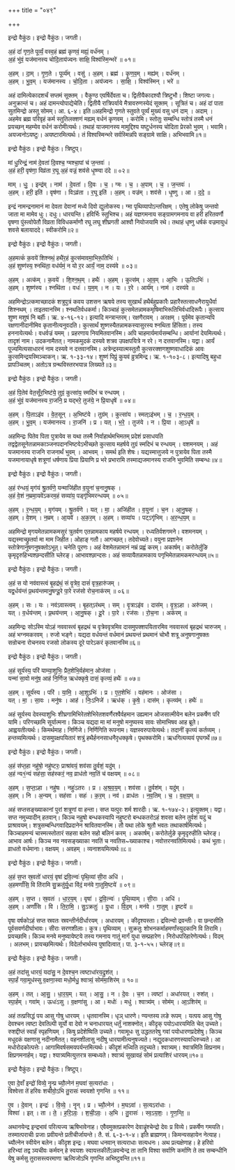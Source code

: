 +++
title = "०४९"

+++


इन्द्रो वैकुंठः। इन्द्रो वैकुंठः। जगती।

अ॒हं दां॑ गृण॒ते पूर्व्यं॒ वस्व॒हं ब्रह्म॑ कृणवं॒ मह्यं॒ वर्ध॑नम् ।  
अ॒हं भु॑वं॒ यज॑मानस्य चोदि॒ताय॑ज्वनः साक्षि॒ विश्व॑स्मि॒न्भरे॑ ॥ ०१॥

अ॒हम् । दा॒म् । गृ॒ण॒ते । पूर्व्य॑म् । वसु॑ । अ॒हम् । ब्रह्म॑ । कृ॒ण॒व॒म् । मह्य॑म् । वर्ध॑नम् ।  
अ॒हम् । भु॒व॒म् । यज॑मानस्य । चो॒दि॒ता । अय॑ज्वनः । सा॒क्षि॒ । विश्व॑स्मिन् । भरे॑ ॥

अहं दामित्येकादशर्चं सप्तमं सूक्तम् । वैकुण्ठ एवर्षिर्देवता च। द्वितीयैकादश्यौ त्रिष्टुभौ। शिष्टा जगत्यः। अनुक्रान्तं च। अहं दामन्त्योपाद्येचेति। द्वितीयै रात्रिपर्याये मैत्रावरुणस्येदं सूक्तम् । सूत्रितं च। अहं दां पाता सुतमिन्द्रो अस्तु सोमम्। आ. ६-४। इति॥अहमिन्द्रो गृणते स्तुवते पूर्व्यं मुख्यं वसु धनं दाम् । अदाम् । अहमेव ब्रह्म परिवृहं कर्म स्तुतिलक्शणं मह्यम् वर्धनं कृणवम् । करोमि। स्तोतुः सम्बन्धि स्तोत्रं तस्मै धनं प्रयच्छन् महम्येव वर्धनं करोमीत्यर्थः। तथाहं याजमानस्य मामुद्दिश्य यष्टुर्धनस्य चोदिता प्रेरको भुवम् । भवामि। अयज्वनोऽयष्टुः। अयष्टारमित्यर्थः। तं विश्वस्मिन्भरे सर्वस्मिन्नपि सङ्ग्रामे साक्षि। अभिभवामि॥१॥

इन्द्रो वैकुंठः। इन्द्रो वैकुंठः। त्रिष्टुप्।

मां धु॒रिन्द्रं॒ नाम॑ दे॒वता॑ दि॒वश्च॒ ग्मश्चा॒पां च॑ ज॒न्तवः॑ ।  
अ॒हं हरी॒ वृष॑णा॒ विव्र॑ता र॒घू अ॒हं वज्रं॒ शव॑से धृ॒ष्ण्वा द॑दे ॥ ०२॥

माम् । धुः॒ । इन्द्र॑म् । नाम॑ । दे॒वता॑ । दि॒वः । च॒ । ग्मः । च॒ । अ॒पाम् । च॒ । ज॒न्तवः॑ ।  
अ॒हम् । हरी॒ इति॑ । वृष॑णा । विऽव्र॑ता । र॒घू इति॑ । अ॒हम् । वज्र॑म् । शव॑से । धृ॒ष्णु । आ । द॒दे॒ ॥

इन्द्रं नामन्द्रनामानं मा देवता देवानां मध्ये दिवो द्युलोकस्य। ग्मा पृथिव्यापोऽन्तरिक्षम् । एतेषु लोकेषु जन्तवो जाता मा मामेव धुः। दधुः। धारयन्ति। हविर्भिः स्तुभिश्च। अहं यज्ञगमनाय सङ्ग्रामगमनाय वा हरी हरितवर्णौ वृषणा पुंस्त्वोपेतौ विव्रता विविधकर्माणौ रघू लघू शीघ्रगती आश्वौ नियोजयामि रथे। तथाहं धृष्णु धर्षकं वज्रमायुधं शवसे बलायाददे। स्वीकरोमि॥२॥

इन्द्रो वैकुंठः। इन्द्रो वैकुंठः। जगती।

अ॒हमत्कं॑ क॒वये॑ शिश्नथं॒ हथै॑र॒हं कुत्स॑मावमा॒भिरू॒तिभिः॑ ।  
अ॒हं शुष्ण॑स्य॒ श्नथि॑ता॒ वध॑र्यमं॒ न यो र॒र आर्यं॒ नाम॒ दस्य॑वे ॥ ०३॥

अ॒हम् । अत्क॑म् । क॒वये॑ । शि॒श्न॒थ॒म् । हथैः॑ । अ॒हम् । कुत्स॑म् । आ॒व॒म् । आ॒भिः । ऊ॒तिऽभिः॑ ।  
अ॒हम् । शुष्ण॑स्य । श्नथि॑ता । वधः॑ । य॒म॒म् । न । यः । र॒रे । आर्य॑म् । नाम॑ । दस्य॑वे ॥

अहमिन्द्रोऽत्कमाच्छादकं शत्रुपुत्रं कवय उशसन ऋषये तस्य सुखार्थं हथैर्बहुप्रकारैः प्रहारैस्तत्साधनैरायुधैर्वा शिश्नथम् । ताइतवानस्मि। श्नथतिर्वधकर्मा। किञ्चाहं कुत्समेतन्नामकमृषिमाभिरूतिभिर्वधादिरूपैः। कुत्साय शुष्ण मशुषं नि बर्हीः। ऋ. ४-१६-१२। इत्यादि मन्त्रान्तरम्। रक्षणैरावम् । अरक्षम् । पूर्वमेव कृतान्यपि रक्षणानीदानीमिव कृतानीत्यनुवदति। कुत्सार्थं शुष्णस्यैतन्नामकस्यासुरस्य श्नथिता हिंसिता। तस्य हननायेत्यर्थः। वधर्वज्रं यमम् । प्रहरणाय नियमितवानस्मि। अपि चाहमार्यमार्यसम्बन्धि। आर्यानां देयमित्यर्थः। तादृशं नाम। उदकनामैतत्। नामकमुदकं दस्यवे शत्रव उपक्षपयित्रे न ररे। न दत्तवानस्मि। यद्वा। आर्यं पूज्यमित्यसाधारनं नाम दस्यवे न दत्तवानस्मि। अत्रेन्द्रस्यात्मस्तुतौ कुत्सरक्शणशुष्णवाधादिकं आवः कुत्समिन्द्रयस्मिञ्चाकन्। ऋ. १-३३-१४। शुष्णं पिप्रुं कुयवं व्रुत्रमिन्द्र। ऋ. १-१०३-८। इत्यादिषु बहुधा प्रापञ्चितम्। अतोऽत्र ग्रन्थविस्तरभयान्न लिख्यते॥३॥

इन्द्रो वैकुंठः। इन्द्रो वैकुंठः। जगती।

अ॒हं पि॒तेव॑ वेत॒सूँर॒भिष्ट॑ये॒ तुग्रं॒ कुत्सा॑य॒ स्मदि॑भं च रन्धयम् ।  
अ॒हं भु॑वं॒ यज॑मानस्य रा॒जनि॒ प्र यद्भरे॒ तुज॑ये॒ न प्रि॒याधृषे॑ ॥ ०४॥

अ॒हम् । पि॒ताऽइ॑व । वे॒त॒सून् । अ॒भिष्ट॑ये । तुग्र॑म् । कुत्सा॑य । स्मत्ऽइ॑भम् । च॒ । र॒न्ध॒य॒म् ।  
अ॒हम् । भु॒व॒म् । यज॑मानस्य । रा॒जनि॑ । प्र । यत् । भ॒रे॒ । तुज॑ये । न । प्रि॒या । आ॒ऽधृषे॑ ॥

अहमिन्द्रः पितेव पिता पुत्रायेव स यथा तस्मै निर्वाहार्थमभिमतम् प्रदेशं प्रसाधयति तद्वद्वेतसूनेतन्नामकाञ्जनपदानभिष्टयेऽभीच्छते कुत्साय महर्षये तुग्रं स्मदिभं च रन्धयम् । वशमनयम् । अहं यजमानस्य राजनि राजनार्थं भुवम् । आभवम् । समर्थ इति शेषः। यद्यस्मात्तुजये न पुत्रायेव पिता तस्मै यजमानायाधृषे शत्रूणां धर्षणाय प्रिया प्रियाणि प्र भरे प्रभारामि तस्माद्यजमानस्य राजनि भुवमिति सम्बन्धः॥४॥

इन्द्रो वैकुंठः। इन्द्रो वैकुंठः। जगती।

अ॒हं र॑न्धयं॒ मृग॑यं श्रु॒तर्व॑णे॒ यन्माजि॑हीत व॒युना॑ च॒नानु॒षक् ।  
अ॒हं वे॒शं न॒म्रमा॒यवे॑ऽकरम॒हं सव्या॑य॒ पड्गृ॑भिमरन्धयम् ॥ ०५॥

अ॒हम् । र॒न्ध॒य॒म् । मृग॑यम् । श्रु॒तर्व॑णे । यत् । मा॒ । अजि॑हीत । व॒युना॑ । च॒न । आ॒नु॒षक् ।  
अ॒हम् । वे॒शम् । न॒म्रम् । आ॒यवे॑ । अ॒क॒र॒म् । अ॒हम् । सव्या॑य । पट्ऽगृ॑भिम् । अ॒र॒न्ध॒य॒म् ॥

अहमिन्द्रो मृगयमेतन्नामकमसुरं त्रुतर्वण एतन्नामकाय महर्षये रन्धयम् । रध्यतिर्वशगमने। वशमनयम् । यद्यस्माच्छ्रुतर्वा मा माम जिहीत। ओहाङ् गतौ। आगच्छत्। तदेवोच्यते। वयुना प्रज्ञानेन स्तोत्रेणानुषगनुषक्तोऽभूत्। चनेति पूरणः। अहं वेशमेतन्नामानं नम्रं प्रह्वं करम्। अकार्षम्। करोतेर्लुङि कृमृदृरुहिभ्यश्छन्दसीति च्लेरङ्। आभावश्छान्दसः। अहं सव्यायैतन्नामकाय पगृभिमेतन्नामकमरन्धयम्॥५॥

इन्द्रो वैकुंठः। इन्द्रो वैकुंठः। जगती।

अ॒हं स यो नव॑वास्त्वं बृ॒हद्र॑थं॒ सं वृ॒त्रेव॒ दासं॑ वृत्र॒हारु॑जम् ।  
यद्व॒र्धय॑न्तं प्र॒थय॑न्तमानु॒षग्दू॒रे पा॒रे रज॑सो रोच॒नाक॑रम् ॥ ०६॥

अ॒हम् । सः । यः । नव॑ऽवास्त्वम् । बृ॒हत्ऽर॑थम् । सम् । वृ॒त्राऽइ॑व । दास॑म् । वृ॒त्र॒ऽहा । अरु॑जम् ।  
यत् । व॒र्धय॑न्तम् । प्र॒थय॑न्तम् । आ॒नु॒षक् । दू॒रे । पा॒रे । रज॑सः । रो॒च॒ना । अक॑रम् ॥

अहमिन्द्रः सोऽस्मि योऽहं नववास्त्वं बृहद्रथं च वृत्रेववृत्रमिव दासमुपक्शपयितारमिव नववास्त्वं बृहद्रथं चारुजम् । अहं भग्नमकरवम् । रुजो भङ्गे। यद्यदा वर्धयन्तं वर्धमानं प्रथयन्तं प्रथमानं चोभौ शत्रू अनुषगानुषक्तः सन्रोचना रोचनस्य रजसो लोकस्य दूरे पारेऽकरं कृतवानस्मि॥६॥

इन्द्रो वैकुंठः। इन्द्रो वैकुंठः। जगती।

अ॒हं सूर्य॑स्य॒ परि॑ याम्या॒शुभिः॒ प्रैत॒शेभि॒र्वह॑मान॒ ओज॑सा ।  
यन्मा॑ सा॒वो मनु॑ष॒ आह॑ नि॒र्णिज॒ ऋध॑क्कृषे॒ दासं॒ कृत्व्यं॒ हथैः॑ ॥ ०७॥

अ॒हम् । सूर्य॑स्य । परि॑ । या॒मि॒ । आ॒शुऽभिः॑ । प्र । ए॒त॒शेभिः॑ । वह॑मानः । ओज॑सा ।  
यत् । मा॒ । सा॒वः । मनु॑षः । आह॑ । निः॒ऽनिजे॑ । ऋध॑क् । कृ॒षे॒ । दास॑म् । कृत्व्य॑म् । हथैः॑ ॥

अहं सूर्यस्य देवस्याशुभिः शीघ्रगामिभिरेतशेभिरेतशवर्णैरश्वैर्वहमान उह्यमान ओजसात्मीयेन बलेन प्रकर्षेण परि यामि। परिगच्छामि सूर्यात्मना। किञ्च यद्यदा मा मां मनुषो मनुष्यस्य सावः सोमाभिषव आह ब्रूते। आह्वयतीत्यर्थः। किमर्थमाह। निर्णिजे। निर्णिगिति रूपनाम। यज्ञस्वरुपायेत्यर्थः। तदानीं कृत्व्यं कर्तव्यम् । हन्तव्यमित्यर्थः। दासमुपक्षपयितारं शत्रुं हथैर्हननसाधनैरृधक्कृषे। पृथक्करोमि। ऋधगित्यव्ययं पृघगर्थे॥७॥

इन्द्रो वैकुंठः। इन्द्रो वैकुंठः। जगती।

अ॒हं स॑प्त॒हा नहु॑षो॒ नहु॑ष्टरः॒ प्राश्रा॑वयं॒ शव॑सा तु॒र्वशं॒ यदु॑म् ।  
अ॒हं न्य१॒॑न्यं सह॑सा॒ सह॑स्करं॒ नव॒ व्राध॑तो नव॒तिं च॑ वक्षयम् ॥ ०८॥

अ॒हम् । स॒प्त॒ऽहा । नहु॑षः । नहुः॑ऽतरः । प्र । अ॒श्र॒व॒य॒म् । शव॑सा । तु॒र्वश॑म् । यदु॑म् ।  
अ॒हम् । नि । अ॒न्यम् । सह॑सा । सहः॑ । क॒र॒म् । नव॑ । व्राध॑तः । न॒व॒तिम् । च॒ । व॒क्ष॒य॒म् ॥

अहं सप्तसङ्ख्याकानां पुरां शत्रूणां वा हन्ता। सप्त यत्पुरः शर्म शारदीः। ऋ. १-१७४-२। इत्युक्तम्। यद्वा। सप्त नमुच्यादीन् हतवान्। किञ्च नहुषो बन्धकस्यापि नहुष्टरो बन्धकतरोऽहं शवसा बलेन तुर्वशं यदुं च प्राश्रावयम्। शत्रुसम्बन्धिगवादिप्रदानेन श्रावितवानस्मि। तौ यथा लोके श्रुतौ भवतः तथाकार्षमित्यर्थः। किञ्चाहमन्यं चास्मत्स्तोतारं सहसा बलेन सहो बलिनं करम् । अकार्षम्। करोतेर्लुङे कृमृदृरुहीति च्लेरङ्। आभाव आर्षः। किञ्च नव नवसङ्ख्याका नवतिं च नवतिस~ख्याकाश्च। नवोत्तरनवतिमित्यर्थः। कथं भूताः। व्राधतो वर्धमानाः। वक्षयम् । अवहम् । व्यनाशयमित्यर्थः॥८॥

इन्द्रो वैकुंठः। इन्द्रो वैकुंठः। जगती।

अ॒हं स॒प्त स्र॒वतो॑ धारयं॒ वृषा॑ द्रवि॒त्न्वः॑ पृथि॒व्यां सी॒रा अधि॑ ।  
अ॒हमर्णां॑सि॒ वि ति॑रामि सु॒क्रतु॑र्यु॒धा वि॑दं॒ मन॑वे गा॒तुमि॒ष्टये॑ ॥ ०९॥

अ॒हम् । स॒प्त । स्र॒वतः॑ । धा॒र॒य॒म् । वृषा॑ । द्र॒वि॒त्न्वः॑ । पृ॒थि॒व्याम् । सी॒राः । अधि॑ ।  
अ॒हम् । अर्णां॑सि । वि । ति॒रा॒मि॒ । सु॒ऽक्रतुः॑ । यु॒धा । वि॒द॒म् । मन॑वे । गा॒तुम् । इ॒ष्टये॑ ॥

वृषा वर्षकोऽहं सप्त स्रवतः स्रवन्तीर्नदीर्धारयम् । अधारयम् । कीदृश्यस्ताः। द्रवित्न्वो द्रवन्तीः। वा छन्दसीति पूर्वसवर्णदीर्घाभावः। सीराः सरणशीलाः। कुत्र। पृथिव्याम् । सुक्रतुः शोभनकर्माहमर्णांस्युदकानि वि तिरामि। प्रयच्छामि। किञ्च मनवे मनुष्यायेष्टये तस्य गमनाय गातुं मार्गं युधा सम्प्रहारेण। निरोधपरिहारेणेत्यर्थः। विदम् । अलभम्। प्रायच्छमित्यर्थः। विदेर्लाभार्थस्य पुषादित्वात्। पा. ३-१-५५। च्लेरङ्॥९॥

इन्द्रो वैकुंठः। इन्द्रो वैकुंठः। जगती।

अ॒हं तदा॑सु धारयं॒ यदा॑सु॒ न दे॒वश्च॒न त्वष्टाधा॑रय॒द्रुश॑त् ।  
स्पा॒र्हं गवा॒मूध॑स्सु व॒क्षणा॒स्वा मधो॒र्मधु॒ श्वात्र्यं॒ सोम॑मा॒शिर॑म् ॥ १०॥

अ॒हम् । तत् । आ॒सु॒ । धा॒र॒य॒म् । यत् । आ॒सु॒ । न । दे॒वः । च॒न । त्वष्टा॑ । अधा॑रयत् । रुश॑त् ।  
स्पा॒र्हम् । गवा॑म् । ऊधः॑ऽसु । व॒क्षणा॑सु । आ । मधोः॑ । मधु॑ । श्वात्र्य॑म् । सोम॑म् । आ॒ऽशिर॑म् ॥

अहं तत्प्रसिद्धं पय आसु गोषु धारयम् । धृतवानस्मि। धृञ् धारणे। ण्यन्तस्य लङे रूपम् । यत्पय आसु गोषु देवश्चन त्वष्टा देवतिल्पी सूर्यो वा देवो न चनाधारयत् धर्तुं नाशक्नोत्। कीदृक् पयोऽधारयमिति चेत् उच्यते। रुशद्दीप्तं स्वार्हं स्पृहणियम् । किषु प्रदेशेष्विति उच्यते। गवामूधः सु उद्धततरेषु गवां पयोधारणप्रदेशेषु। किञ्च मधूदकं वक्षणासु नदीनामैतत्। वहनशीलासु नदीषु धारयामीत्यनुषज्यते। नद्युदकधारणस्यावधिरुच्यते। आ मधोरोदकोत्पत्तेः। आगामिवर्षसमयपर्यन्तमित्यर्थः। कीदृशं मध्विति तदुच्यते। श्वात्र्यम्। श्वात्रमिति क्षिप्रनाम। क्षिप्रगमनार्हम्। यद्वा। श्यात्र्यमित्युत्तरत्र सम्बध्यते। श्वात्र्यं सुखावहं सोमं प्रत्याशिरं धारयम्॥१०॥

इन्द्रो वैकुंठः। इन्द्रो वैकुंठः। त्रिष्टुप्।

ए॒वा दे॒वाँ इन्द्रो॑ विव्ये॒ नॄन्प्र च्यौ॒त्नेन॑ म॒घवा॑ स॒त्यरा॑धाः ।  
विश्वेत्ता ते॑ हरिवः शचीवो॒ऽभि तु॒रासः॑ स्वयशो गृणन्ति ॥ ११॥

ए॒व । दे॒वान् । इन्द्रः॑ । वि॒व्ये॒ । नॄन् । प्र । च्यौ॒त्नेन॑ । म॒घऽवा॑ । स॒त्यऽरा॑धाः ।  
विश्वा॑ । इत् । ता । ते॒ । ह॒रि॒ऽवः॒ । श॒ची॒ऽवः॒ । अ॒भि । तु॒रासः॑ । स्व॒ऽय॒शः॒ । गृ॒ण॒न्ति॒ ॥

अथानयेन्द्र इन्द्रभावं परित्यज्य ऋषिभावेनाह। एवैवमुक्तप्रकारेण देवान्नॄंश्चेन्द्रो देवः प्र विव्ये। प्रकर्षेण गमयति। तस्मात्पराचीः प्रजाः प्रवीयन्ते प्रतीचीर्जायन्ते। तै. सं. ६-३-१-४। इति ब्राह्मणम्। किमन्यसहायेन नेत्याह। च्यौत्नेन स्वीयेन बलेन। कीदृश इन्द्रः। मघवा धनवान् सत्यराधाः सत्यधनः। अथ प्रत्यक्षेणाह। हे हरिवो हरिभ्यां तद्व ञ्यचीवः कर्मवन् हे स्वयशः स्वायत्तकीर्तेऽन्नवन्वेन्द्र ता तानि विश्वा सर्वाणि कर्माणि ते तव सम्बन्धीनि येषु कर्मसु तुरासस्त्वरमाणा ऋत्विजोऽभि गृणन्ति अभिष्टुवन्ति॥११॥